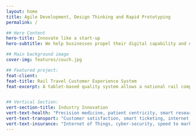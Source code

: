 ```yaml
---
layout: home
title: Agile Development, Design Thinking and Rapid Prototyping
permalink: /

## Hero Content
hero-title: Innovate like a start-up
hero-subtitle: We help businesses propel their digital capability and enable innovation.

## Main background image
cover-img: features/couch.jpg

## Featured project:
feat-client:
feat-title: Rail Travel Customer Experience System
feat-excerpt: A tablet-based quality system allows a national rail company to make a quantum leap in the quality of the experience of passengers in stations and on their trains.


## Vertical Section:
vert-section-title: Industry Innovation
vert-text-health: "Precision medicine, patient centricity, smart research."
vert-text-transport: "Customer satisfaction, smart ticketing, internet of things."
vert-text-insurance: "Internet of Things, cyber-security, speed to market."
---
```

